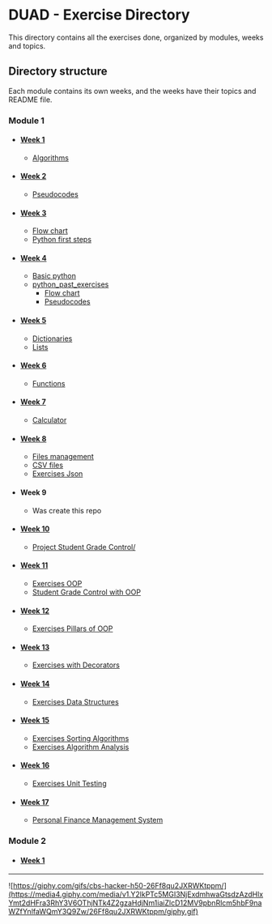 # DUAD - Exercise Directory
This directory contains all the exercises done, organized by modules, weeks and topics.
## Directory structure
Each module contains its own weeks, and the weeks have their topics and README file.
### Module 1
- #### [Week 1](/M1/S1/README.md)
    - [Algorithms](/M1/S1/algorithms/)
- #### [Week 2](/M1/S2/README.md)
    - [Pseudocodes](/M1/S2/pseudocodes/)
- #### [Week 3](/M1/S3/README.md)
    - [Flow chart](/M1/S3/flow_chart/)
    - [Python first steps](/M1/S3/python_first_steps/)
- #### [Week 4](/M1/S4/README.md)
    - [Basic python](/M1/S4/basic_python/)
    - [python_past_exercises](/M1/S4/python_past_exercises/)
        - [Flow chart](/M1/S4/python_past_exercises/flow_chart/)
        - [Pseudocodes](/M1/S4/python_past_exercises/pseudocodes/)
- #### [Week 5](/M1/S5/README.md)
    - [Dictionaries](/M1/S5/dictionaries/)
    - [Lists](/M1/S5/lists/)
- #### [Week 6](/M1/S6/README.md)
    - [Functions](/M1/S6/functions/)
- #### [Week 7](/M1/S7/README.md)
    - [Calculator](/M1/S7/calculator/)
- #### [Week 8](/M1/S8/README.md)
    - [Files management](/M1/S8/files_management/)
    - [CSV files](/M1/S8/files_csv/)
    - [Exercises Json](/M1/S8/exercises_json/)
- #### Week 9
    - Was create this repo
- #### [Week 10](M1/S10/README.md)
    - [Project Student Grade Control/](/M1/S10/project/)
- #### [Week 11](/M1/S11/README.md)
    - [Exercises OOP](/M1/S11/OOP/)
    - [Student Grade Control with OOP](/M1/S11/project/)
- #### [Week 12](/M1/S12/README.md)
    - [Exercises Pillars of OOP ](/M1/S12/pillars_oop/)
- #### [Week 13](/M1/S13/README.md)
    - [Exercises with Decorators ](/M1/S13/decorators/)
- #### [Week 14](/M1/S14/README.md)
    - [Exercises Data Structures ](/M1/S14/data_structure/)
- #### [Week 15](/M1/S15/README.md)
    - [Exercises Sorting Algorithms ](/M1/S15/sorting_algorithms/)
    - [Exercises Algorithm Analysis ](/M1/S15/algorithm_analysis/)
- #### [Week 16](/M1/S16/README.md)
    - [Exercises Unit Testing](/M1/S15/unit_testing/)
- #### [Week 17](/M1/S17/README.md)
    - [Personal Finance Management System](/M1/S17/finance_management/)
### Module 2
- #### [Week 1](/M2/)
---
![https://giphy.com/gifs/cbs-hacker-h50-26Ff8qu2JXRWKtppm/](https://media4.giphy.com/media/v1.Y2lkPTc5MGI3NjExdmhwaGtsdzAzdHlxYmt2dHFra3RhY3V6OThjNTk4Z2gzaHdjNm1iaiZlcD12MV9pbnRlcm5hbF9naWZfYnlfaWQmY3Q9Zw/26Ff8qu2JXRWKtppm/giphy.gif)